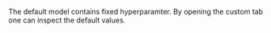 The default model contains fixed hyperparamter. By opening the custom tab one can
inspect the default values.
